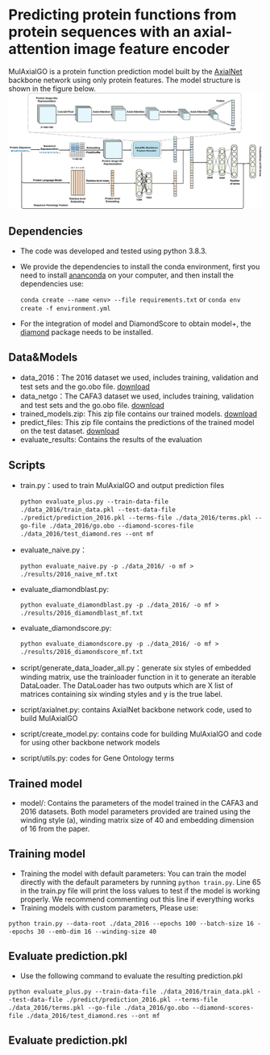 # **Predicting protein functions from protein sequences with an axial-attention image feature encoder**

MulAxialGO is a protein function prediction model built by the [AxialNet](https://github.com/Worldseer/axial-deeplab) backbone network using only protein features. The model structure is shown in the figure below.
![MulAxialGO](https://github.com/Worldseer/MulAxialGO/blob/main/images/mulaxialgo.jpg)


## Dependencies

* The code was developed and tested using python 3.8.3.
* We provide the dependencies to install the conda environment, first you need to install [ananconda](https://docs.anaconda.com/anaconda/install/index.html) on your computer, and then install the dependencies use:

  ```conda create --name <env> --file requirements.txt```
  or
  ```conda env create -f environment.yml```
* For the integration of model and DiamondScore to obtain model+, the [diamond](https://github.com/bbuchfink/diamond) package needs to be installed.



## Data&Models

* data_2016：The 2016 dataset we used, includes training, validation and test sets and  the go.obo file. [download](https://drive.google.com/drive/folders/1QAt3MEqFETPCxhYlBLdC8cAj3QmP6TUu?usp=sharing)
* data_netgo：The CAFA3 dataset we used, includes training, validation and test sets and  the go.obo file. [download](https://drive.google.com/drive/folders/1QAt3MEqFETPCxhYlBLdC8cAj3QmP6TUu?usp=sharing)
* trained_models.zip: This zip file contains our trained models. [download](https://drive.google.com/drive/folders/1QAt3MEqFETPCxhYlBLdC8cAj3QmP6TUu?usp=sharing)
* predict_files: This zip file contains the predictions of the trained model on the test dataset. [download](https://drive.google.com/drive/folders/1QAt3MEqFETPCxhYlBLdC8cAj3QmP6TUu?usp=sharing)
* evaluate_results: Contains the results of the evaluation

## Scripts
- train.py：used to train MulAxialGO and output prediction files

  ```
  python evaluate_plus.py --train-data-file ./data_2016/train_data.pkl --test-data-file ./predict/prediction_2016.pkl --terms-file ./data_2016/terms.pkl --go-file ./data_2016/go.obo --diamond-scores-file ./data_2016/test_diamond.res --ont mf
  ```

- evaluate_naive.py：

  ```
  python evaluate_naive.py -p ./data_2016/ -o mf > ./results/2016_naive_mf.txt
  ```

- evaluate_diamondblast.py:

  ```
  python evaluate_diamondblast.py -p ./data_2016/ -o mf > ./results/2016_diamondblast_mf.txt
  ```

- evaluate_diamondscore.py:

  ```
  python evaluate_diamondscore.py -p ./data_2016/ -o mf > ./results/2016_diamondscore_mf.txt
  ```

  

- script/generate_data_loader_all.py：generate six styles of embedded winding matrix, use the trainloader function in it to generate an iterable DataLoader. The DataLoader has two outputs which are X list of matrices containing six winding styles and y is the true label.

- script/axialnet.py: contains AxialNet backbone network code, used to build MulAxialGO

- script/create_model.py: contains  code for building MulAxialGO and code for using other backbone network models

- script/utils.py: codes for Gene Ontology terms

  

## Trained model
* model/: Contains the parameters of the model trained in the CAFA3 and 2016 datasets. Both model parameters provided are trained using the winding style (a), winding matrix size of 40 and embedding dimension of 16 from the paper.

## Training model
- Training the model with default parameters:
You can train the model directly with the default parameters by running `python train.py`. Line 65 in the train.py file will print the loss values to test if the model is working properly. We recommend commenting out this line if everything works
- Training models with custom parameters,
Please use:
```
python train.py --data-root ./data_2016 --epochs 100 --batch-size 16 --epochs 30 --emb-dim 16 --winding-size 40
```

## Evaluate prediction.pkl
- Use the following command to evaluate the resulting prediction.pkl
```
python evaluate_plus.py --train-data-file ./data_2016/train_data.pkl --test-data-file ./predict/prediction_2016.pkl --terms-file ./data_2016/terms.pkl --go-file ./data_2016/go.obo --diamond-scores-file ./data_2016/test_diamond.res --ont mf
```

## Evaluate prediction.pkl